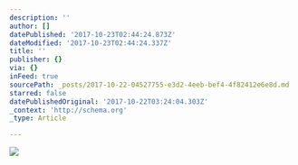```yaml
---
description: ''
author: []
datePublished: '2017-10-23T02:44:24.873Z'
dateModified: '2017-10-23T02:44:24.337Z'
title: ''
publisher: {}
via: {}
inFeed: true
sourcePath: _posts/2017-10-22-04527755-e3d2-4eeb-bef4-4f82412e6e8d.md
starred: false
datePublishedOriginal: '2017-10-22T03:24:04.303Z'
_context: 'http://schema.org'
_type: Article

---
```

![](https://the-grid-user-content.s3-us-west-2.amazonaws.com/6723da4e-04f2-4837-8c0c-8be47f5d2005.jpg)